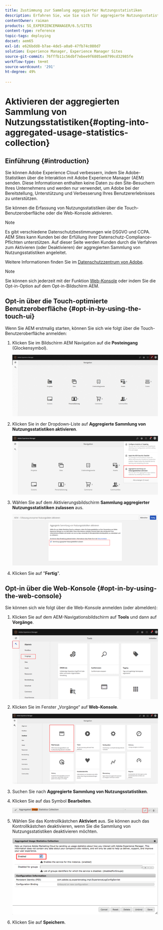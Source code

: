 ```yaml
---
title: Zustimmung zur Sammlung aggregierter Nutzungsstatistiken
description: Erfahren Sie, wie Sie sich für aggregierte Nutzungsstatistiken entscheiden.
contentOwner: raiman
products: SG_EXPERIENCEMANAGER/6.5/SITES
content-type: reference
topic-tags: deploying
docset: aem65
exl-id: e626bdd8-b7ae-4de5-a0a0-47fb74c080d7
solution: Experience Manager, Experience Manager Sites
source-git-commit: 76fffb11c56dbf7ebee9f6805ae0799cd32985fe
workflow-type: tm+mt
source-wordcount: '291'
ht-degree: 49%

---
```


# Aktivieren der aggregierten Sammlung von Nutzungsstatistiken{#opting-into-aggregated-usage-statistics-collection}

## Einführung {#introduction}

Sie können Adobe Experience Cloud verbessern, indem Sie Adobe-Statistiken über die Interaktion mit Adobe Experience Manager (AEM) senden. Diese Informationen enthalten keine Daten zu den Site-Besuchern Ihres Unternehmens und werden nur verwendet, um Adobe bei der Bereitstellung, Unterstützung und Verbesserung Ihres Benutzererlebnisses zu unterstützen.

Sie können die Erfassung von Nutzungsstatistiken über die Touch-Benutzeroberfläche oder die Web-Konsole aktivieren.

>[!NOTE]
>
>Es gibt verschiedene Datenschutzbestimmungen wie DSGVO und CCPA. AEM Sites kann Kunden bei der Erfüllung ihrer Datenschutz-Compliance-Pflichten unterstützen. Auf dieser Seite werden Kunden durch die Verfahren zum Aktivieren (oder Deaktivieren) der aggregierten Sammlung von Nutzungsstatistiken angeleitet.
>
>Weitere Informationen finden Sie im [Datenschutzzentrum von Adobe](https://www.adobe.com/de/privacy.html).

>[!NOTE]
>
>Sie können sich jederzeit mit der Funktion [Web-Konsole](/help/sites-deploying/opt-in-aggregated-usage-statistics.md#opt-in-by-using-the-web-console) oder indem Sie die Opt-in-Option auf dem Opt-in-Bildschirm AEM.

## Opt-in über die Touch-optimierte Benutzeroberfläche {#opt-in-by-using-the-touch-ui}

Wenn Sie AEM erstmalig starten, können Sie sich wie folgt über die Touch-Benutzeroberfläche anmelden:

1. Klicken Sie im Bildschirm AEM Navigation auf die **Posteingang** (Glockensymbol).

   ![usage_statisticsnavigationscreen](assets/usage_statisticsnavigationscreen.png)

1. Klicken Sie in der Dropdown-Liste auf **Aggregierte Sammlung von Nutzungsstatistiken aktivieren**.

   ![usage_statisticsnavigationscreen2](assets/usage_statisticsnavigationscreen2.png)

1. Wählen Sie auf dem Aktivierungsbildschirm **Sammlung aggregierter Nutzungsstatistiken zulassen** aus.

   ![usage_statisticsopt-inscreen](assets/usage_statisticsopt-inscreen.png)

1. Klicken Sie auf &quot;**Fertig**&quot;.

## Opt-in über die Web-Konsole {#opt-in-by-using-the-web-console}

Sie können sich wie folgt über die Web-Konsole anmelden (oder abmelden):

1. Klicken Sie auf dem AEM-Navigationsbildschirm auf **Tools** und dann auf **Vorgänge**.

   ![usage_statisticsopsdashboard](assets/usage_statisticsopsdashboard.png)

1. Klicken Sie im Fenster „Vorgänge“ auf **Web-Konsole**.

   ![usage_statisticswebconsole](assets/usage_statisticswebconsole.png)

1. Suchen Sie nach **Aggregierte Sammlung von Nutzungsstatistiken**.
1. Klicken Sie auf das Symbol **Bearbeiten**.

   ![usage_statisticscollectionedit](assets/usage_statisticscollectionedit.png)

1. Wählen Sie das Kontrollkästchen **Aktiviert** aus. Sie können auch das Kontrollkästchen deaktivieren, wenn Sie die Sammlung von Nutzungsstatistiken deaktivieren möchten.

   ![usage_statisticsselect](assets/usage_statisticsselect.png)

1. Klicken Sie auf **Speichern**.
